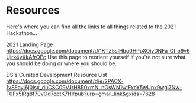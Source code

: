 # Resources
Here's where you can find all the links to all things related to the 2021 Hackathon...

2021 Landing Page https://docs.google.com/document/d/1KTZ5sIHbg0HPpXOiyDNFa_Ol_o9v6Ujrk4yXkAfrOEc
Use this page to reorient yourself if you're not sure what you should be doing or where you should be. 


DS's Curated Development Resource List https://docs.google.com/document/d/e/2PACX-1vSEayI6j0Isx_duCSC09VJrH8R0xmNLnGsWN1wtFxcY5wUpx9wgl7Nw-T0Fx5IRg8f70vOd7cptK7Hl/pub?urp=gmail_link&gxids=7628
